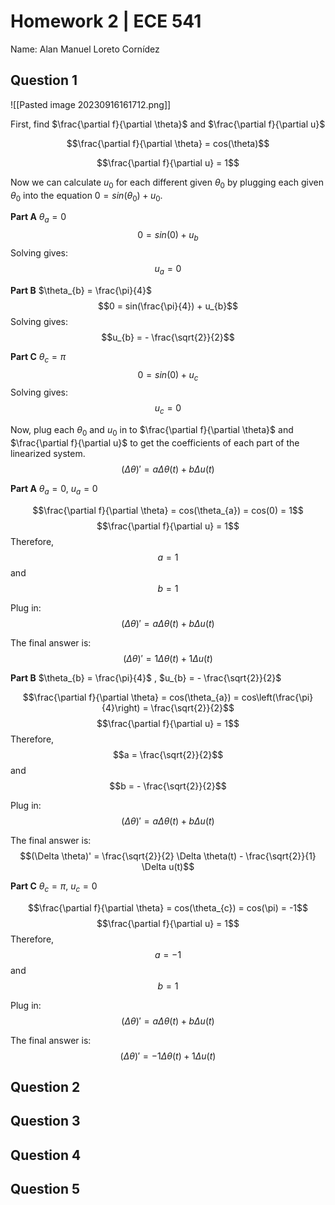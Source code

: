 # Homework 2 | ECE 541
Name: Alan Manuel Loreto Cornídez

## Question 1
![[Pasted image 20230916161712.png]]

First, find $\frac{\partial f}{\partial \theta}$ and $\frac{\partial f}{\partial u}$

$$\frac{\partial f}{\partial \theta} = cos(\theta)$$

$$\frac{\partial f}{\partial u} = 1$$

Now we can calculate $u_{0}$ for each different given $\theta_{0}$ by plugging each given $\theta_{0}$ into the equation $0 = sin(\theta_{0}) + u_{0}$.

**Part A** $\theta_{a} = 0$ 
$$0 = sin(0) + u_{b}$$
Solving gives: $$u_{a} = 0$$

**Part B** $\theta_{b} = \frac{\pi}{4}$ 
$$0 = sin(\frac{\pi}{4}) + u_{b}$$
Solving gives: $$u_{b} = - \frac{\sqrt{2}}{2}$$

**Part C** $\theta_{c} = \pi$ 
$$0 = sin(0) + u_{c}$$
Solving gives: $$u_{c} = 0$$


Now, plug each $\theta_{0}$ and $u_{0}$ in to $\frac{\partial f}{\partial \theta}$ and $\frac{\partial f}{\partial u}$ to get the coefficients of each part of the linearized system.
$$(\Delta \theta)' = a \Delta \theta(t) + b \Delta u(t)$$

**Part A** $\theta_{a} = 0$, $u_{a} = 0$

$$\frac{\partial f}{\partial \theta} = cos(\theta_{a}) = cos(0) = 1$$
$$\frac{\partial f}{\partial u} = 1$$
Therefore, $$a = 1$$ and $$b = 1$$

Plug in:
$$(\Delta \theta)' = a \Delta \theta(t) + b \Delta u(t)$$

The final answer is:
$$(\Delta \theta)' = 1 \Delta \theta(t) + 1 \Delta u(t)$$


**Part B** $\theta_{b} = \frac{\pi}{4}$ , $u_{b} = - \frac{\sqrt{2}}{2}$


$$\frac{\partial f}{\partial \theta} = cos(\theta_{a}) = cos\left(\frac{\pi}{4}\right) = \frac{\sqrt{2}}{2}$$
$$\frac{\partial f}{\partial u} = 1$$
Therefore, 
$$a = \frac{\sqrt{2}}{2}$$ and
$$b = - \frac{\sqrt{2}}{2}$$

Plug in:
$$(\Delta \theta)' = a \Delta \theta(t) + b \Delta u(t)$$

The final answer is:
$$(\Delta \theta)' = \frac{\sqrt{2}}{2} \Delta \theta(t) - \frac{\sqrt{2}}{1} \Delta u(t)$$

**Part C** $\theta_{c} = \pi$, $u_{c} = 0$

$$\frac{\partial f}{\partial \theta} = cos(\theta_{c}) = cos(\pi) = -1$$
$$\frac{\partial f}{\partial u} = 1$$
Therefore, 
$$a = -1$$
and
$$b = 1$$

Plug in:
$$(\Delta \theta)' = a \Delta \theta(t) + b \Delta u(t)$$

The final answer is:
$$(\Delta \theta)' = -1 \Delta \theta(t) + 1 \Delta u(t)$$




## Question 2 


## Question 3 


## Question 4 


## Question 5